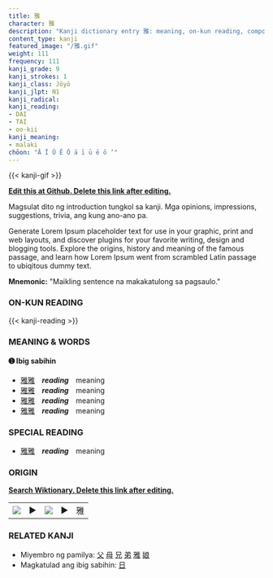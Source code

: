 ```yaml
---
title: 雅
character: 雅
description: "Kanji dictionary entry 雅: meaning, on-kun reading, compounds, origin, related kanji"
content_type: kanji
featured_image: "/雅.gif"
weight: 111
frequency: 111
kanji_grade: 9
kanji_strokes: 1
kanji_class: Jōyō
kanji_jlpt: N1
kanji_radical: 
kanji_reading: 
- DAI
- TAI
- oo-kii
kanji_meaning:
- malaki
chōon: "Ā Ī Ū Ē Ō ā ī ū ē ō ’"
---
```

[//]: # (Don't edit the line below. Kanji animated GIF code is automatically generated.)
{{< kanji-gif >}}

[//]: # (Edit below this line.)

**[Edit this at Github. Delete this link after editing.](https://github.com/tim0g/tim/tree/main/content/kanji/雅/index.md)**

Magsulat dito ng introduction tungkol sa kanji. Mga opinions, impressions, suggestions, trivia, ang kung ano-ano pa.

Generate Lorem Ipsum placeholder text for use in your graphic, print and web layouts, and discover plugins for your favorite writing, design and blogging tools. Explore the origins, history and meaning of the famous passage, and learn how Lorem Ipsum went from scrambled Latin passage to ubiqitous dummy text.
 
**Mnemonic:** "Maikling sentence na makakatulong sa pagsaulo."

### ON-KUN READING

[//]: # (Don't edit the line below. ON-KUN READING code is automatically generated.)
{{< kanji-reading >}}

### MEANING & WORDS

#### ➊ **Ibig sabihin**
  - [雅](../雅)[雅](../雅)　***reading***　meaning
  - [雅](../雅)[雅](../雅)　***reading***　meaning
  - [雅](../雅)[雅](../雅)　***reading***　meaning
  - [雅](../雅)[雅](../雅)　***reading***　meaning

### SPECIAL READING
  - [雅](../雅)[雅](../雅)　***reading***　meaning

### ORIGIN

**[Search Wiktionary. Delete this link after editing.](https://wiktionary.org/wiki/雅)**
<table class="kanji-table"><tr><td>
<img src="60px-雅-bronze.svg.png">
</td><td>▶</td><td>
<img src="60px-雅-oracle.svg.png">
</td><td>▶</td>
<td class="kanji-origin">雅</td>
</tr></table>

### RELATED KANJI
- Miyembro ng pamilya: [父](../父) [母](../母) [兄](../兄) [弟](../弟) [雅](../雅) [娘](../娘)
- Magkatulad ang ibig sabihin: [日](../日)
